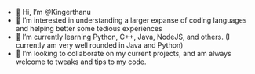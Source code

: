 - 👋 Hi, I’m @Kingerthanu
- 👀 I’m interested in understanding a larger expanse of coding languages and helping better some tedious experiences
- 🌱 I’m currently learning Python, C++, Java, NodeJS, and others. (I currently am very well rounded in Java and Python)
- 💞️ I’m looking to collaborate on my current projects, and am always welcome to tweaks and tips to my code.

<!---
Kingerthanu/Kingerthanu is a ✨ special ✨ repository because its `README.md` (this file) appears on your GitHub profile.
You can click the Preview link to take a look at your changes.
--->
